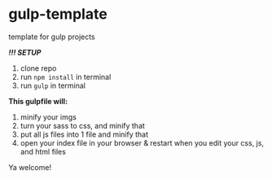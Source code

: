 # gulp-template
template for gulp projects

<b><i>!!! SETUP</i></b>
1. clone repo
2. run `npm install` in terminal
3. run `gulp` in terminal

<b>This gulpfile will:</b>
1. minify your imgs
2. turn your sass to css, and minify that
3. put all js files into 1 file and minify that
4. open your index file in your browser & restart when you edit your css, js, and html files

Ya welcome!
